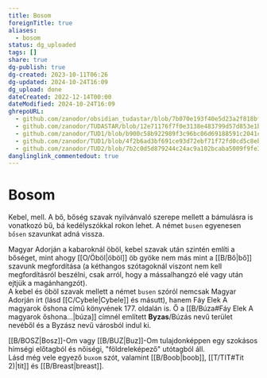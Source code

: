 ```yaml
---
title: Bosom
foreignTitle: true
aliases:
  - bosom
status: dg_uploaded
tags: []
share: true
dg-publish: true
dg-created: 2023-10-11T06:26
dg-updated: 2024-10-24T16:09
dg_upload: done
dateCreated: 2022-12-14T00:00
dateModified: 2024-10-24T16:09
ghrepoURL:
  - github.com/zanodor/obsidian_tudastar/blob/7b070e193f40e5d23a2f818bf803593fb05aaed9/B/Bosom.md
  - github.com/zanodor/TUDASTAR/blob/12e71176f7f0e3138e483799d57d853e1bed8a4e/B/Bosom.md
  - github.com/zanodor/TUD1/blob/b900c58b922989f3c96bc06d69188591c2041c82/B/Bosom.md
  - github.com/zanodor/TUD1/blob/4f2b6ad3bf691ce93d72ebf71f72fd0cd5c8eb69/B/Bosom.md
  - github.com/zanodor/TUD2/blob/7b2c0d5d879244c24ac9a102bcaba5009f9fe3a5/B/Bosom.md
danglinglink_commentedout: true
---
```


# Bosom

Kebel, mell. A bő, bőség szavak nyilvánvaló szerepe mellett a bámulásra is vonatkozó bű, bá kedélyszókkal rokon lehet. A német `busen` egyenesen `bősen` szavunkat adná vissza.  

Magyar Adorján a kabaroknál öböl, kebel szavak után szintén említi a bőséget, mint ahogy [[O/Öböl\|öböl]] öb gyöke nem más mint a [[B/Bő\|bő]] szavunk megfordítása (a kéthangos szótagoknál viszont nem kell megfordításról beszélni, csak arról, hogy a mássalhangzó elé vagy után ejtjük a magánhangzót).  
A kebel és öböl szavak mellett a német `busen` szóról nemcsak Magyar Adorján írt (lásd [[C/Cybele\|Cybele]] és másutt), hanem Fáy Elek A magyarok őshona című könyvének 177. oldalán is. Ő a [[B/Búza#Fáy Elek A magyarok őshona...\|búza]] címnél említett **Byzas**/Búzás nevű terület nevéből és a Byzász nevű városból indul ki.  

[[B/BOSZ\|Bosz]]-Om vagy [[B/BUZ\|Buz]]-Om tulajdonképpen egy szokásos hímségi előtagból és nőiségi, "földreleképező" utótagból áll.  
Lásd még vele egyező `buxom` szót, valamint [[B/Boob\|boob]], [[T/TIT#Tit 2)\|tit]] és [[B/Breast\|breast]].  